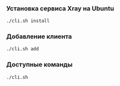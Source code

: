 ### Установка сервиса Xray на Ubuntu
```bash
./cli.sh install
```

### Добавление клиента
```bash
./cli.sh add
```

### Доступные команды
```bash
./cli.sh
```
